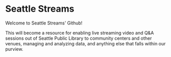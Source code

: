# Seattle Streams

Welcome to Seattle Streams' Github!

This will become a resource for enabling live streaming video and Q&A sessions out of Seattle Public Library to community centers and other venues, managing and analyzing data, and anything else that falls within our purview.
